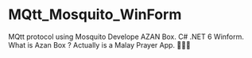 # MQtt_Mosquito_WinForm
MQtt protocol using Mosquito Develope AZAN Box.
C# .NET 6 Winform.
What is Azan Box ? Actually is a Malay Prayer App.
🐻🐻🐻

